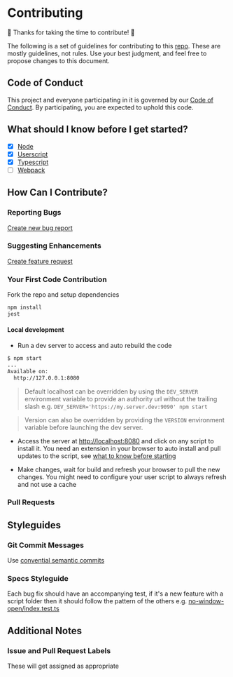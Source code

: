 # Contributing

:tada: Thanks for taking the time to contribute! :tada:

The following is a set of guidelines for contributing to this [repo](https://github.com/iamogbz/oh-my-scripts).
These are mostly guidelines, not rules. Use your best judgment, and feel free to propose changes to this document.

## Code of Conduct

This project and everyone participating in it is governed by our [Code of Conduct](CODE_OF_CONDUCT.md). By participating, you are expected to uphold this code.

## What should I know before I get started?

- [x] [Node](https://nodejs.org/en/download/package-manager/)
- [x] [Userscript](https://openuserjs.org/about/Userscript-Beginners-HOWTO)
- [x] [Typescript](https://www.typescriptlang.org/docs)
- [ ] [Webpack](https://webpack.js.org/concepts/)

## How Can I Contribute?

### Reporting Bugs

[Create new bug report](https://github.com/iamogbz/oh-my-scripts/issues/new?assignees=&labels=&template=bug_report.md)

### Suggesting Enhancements

[Create feature request](https://github.com/iamogbz/oh-my-scripts/issues/new?assignees=&labels=&template=feature_request.md)

### Your First Code Contribution

Fork the repo and setup dependencies

```sh
npm install
jest
```

#### Local development

* Run a dev server to access and auto rebuild the code

```sh
$ npm start
...
Available on:
  http://127.0.0.1:8080
```

> Default localhost can be overridden by using the `DEV_SERVER` environment variable to provide an authority url without the trailing slash e.g. `DEV_SERVER='https://my.server.dev:9090' npm start`

> Version can also be overridden by providing the `VERSION` environment variable before launching the dev server.

* Access the server at <http://localhost:8080> and click on any script to install it. You need an extension in your browser to auto install and pull updates to the script, see [what to know before starting](#what-should-i-know-before-i-get-started)

* Make changes, wait for build and refresh your browser to pull the new changes. You might need to configure your user script to always refresh and not use a cache

### Pull Requests

## Styleguides

### Git Commit Messages

Use [convential semantic commits](https://www.conventionalcommits.org/en/v1.0.0/#summary)

### Specs Styleguide

Each bug fix should have an accompanying test, if it's a new feature with a script folder then it should follow the pattern of the others e.g. [no-window-open/index.test.ts](https://github.com/iamogbz/oh-my-scripts/blob/main/scripts/no-window-open/index.test.ts)

## Additional Notes

### Issue and Pull Request Labels

These will get assigned as appropriate
